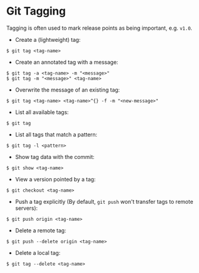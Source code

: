# Git Tagging

Tagging is often used to mark release points as being important, e.g. `v1.0`.

* Create a (lightweight) tag:

```console
$ git tag <tag-name>
```

* Create an annotated tag with a message:

```console
$ git tag -a <tag-name> -m "<message>"
$ git tag -m "<message>" <tag-name>
```

* Overwrite the message of an existing tag:

```console
$ git tag <tag-name> <tag-name>^{} -f -m "<new-message>"
```

* List all available tags:

```console
$ git tag
```

* List all tags that match a pattern:

```console
$ git tag -l <pattern>
```

* Show tag data with the commit:

```console
$ git show <tag-name>
```

* View a version pointed by a tag:

```console
$ git checkout <tag-name>
```

* Push a tag explicitly (By default, `git push` won't transfer tags to remote servers):

```console
$ git push origin <tag-name>
```

* Delete a remote tag:

```console
$ git push --delete origin <tag-name>
```

* Delete a local tag:

```console
$ git tag --delete <tag-name>
```
